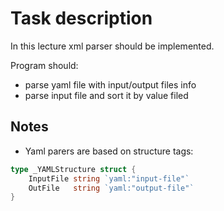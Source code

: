 # Task description
In this lecture xml parser should be implemented.

Program should:
- parse yaml file with input/output files info
- parse input file and sort it by value filed

## Notes
- Yaml parers are based on structure tags:
```go
type _YAMLStructure struct {
	InputFile string `yaml:"input-file"`
	OutFile   string `yaml:"output-file"`
}
```